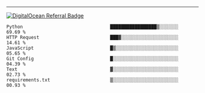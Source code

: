 ---
[![DigitalOcean Referral Badge](https://web-platforms.sfo2.digitaloceanspaces.com/WWW/Badge%203.svg)](https://www.digitalocean.com/?refcode=37fa54d82492&utm_campaign=Referral_Invite&utm_medium=Referral_Program&utm_source=badge)

<!--START_SECTION:waka-->

```text
Python                                █████████████████▒░░░░░░░   69.69 %
HTTP Request                          ███▓░░░░░░░░░░░░░░░░░░░░░   14.61 %
JavaScript                            █▒░░░░░░░░░░░░░░░░░░░░░░░   05.65 %
Git Config                            █░░░░░░░░░░░░░░░░░░░░░░░░   04.39 %
Text                                  ▓░░░░░░░░░░░░░░░░░░░░░░░░   02.73 %
requirements.txt                      ▒░░░░░░░░░░░░░░░░░░░░░░░░   00.93 %
```

<!--END_SECTION:waka-->


[linkedin]: https://www.linkedin.com/in/mohamed-elh/

